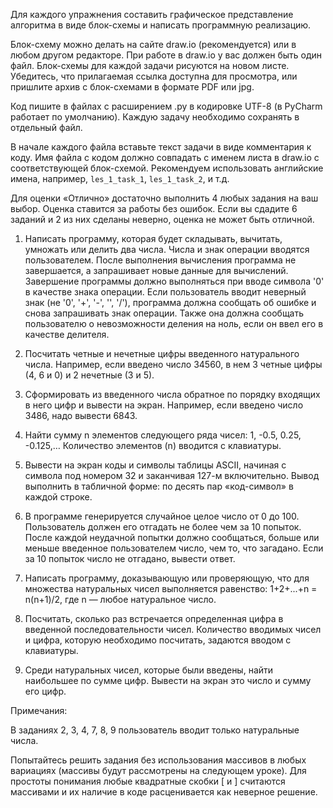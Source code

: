 Для каждого упражнения составить графическое представление алгоритма в виде блок-схемы и написать программную реализацию.

Блок-схему можно делать на сайте draw.io (рекомендуется) или в любом другом редакторе. При работе в draw.io у вас должен быть один файл. Блок-схемы для каждой задачи рисуются на новом листе. Убедитесь, что прилагаемая ссылка доступна для просмотра, или пришлите архив с блок-схемами в формате PDF или jpg.

Код пишите в файлах с расширением .py в кодировке UTF-8 (в PyCharm работает по умолчанию). Каждую задачу необходимо сохранять в отдельный файл.

В начале каждого файла вставьте текст задачи в виде комментария к коду. Имя файла с кодом должно совпадать с именем листа в draw.io с соответствующей блок-схемой. Рекомендуем использовать английские имена, например, `les_1_task_1`, `les_1_task_2`, и т.д.

Для оценки «Отлично» достаточно выполнить 4 любых задания на ваш выбор. Оценка ставится за работы без ошибок. Если вы сдадите 6 заданий и 2 из них сделаны неверно, оценка не может быть отличной.

1. Написать программу, которая будет складывать, вычитать, умножать или делить два числа. Числа и знак операции вводятся пользователем. После выполнения вычисления программа не завершается, а запрашивает новые данные для вычислений. Завершение программы должно выполняться при вводе символа '0' в качестве знака операции. Если пользователь вводит неверный знак (не '0', '+', '-', '', '/'), программа должна сообщать об ошибке и снова запрашивать знак операции. Также она должна сообщать пользователю о невозможности деления на ноль, если он ввел его в качестве делителя.

2. Посчитать четные и нечетные цифры введенного натурального числа. Например, если введено число 34560, в нем 3 четные цифры (4, 6 и 0) и 2 нечетные (3 и 5).

3. Сформировать из введенного числа обратное по порядку входящих в него цифр и вывести на экран. Например, если введено число 3486, надо вывести 6843.

4. Найти сумму n элементов следующего ряда чисел: 1, -0.5, 0.25, -0.125,… Количество элементов (n) вводится с клавиатуры.

5. Вывести на экран коды и символы таблицы ASCII, начиная с символа под номером 32 и заканчивая 127-м включительно. Вывод выполнить в табличной форме: по десять пар «код-символ» в каждой строке.

6. В программе генерируется случайное целое число от 0 до 100. Пользователь должен его отгадать не более чем за 10 попыток. После каждой неудачной попытки должно сообщаться, больше или меньше введенное пользователем число, чем то, что загадано. Если за 10 попыток число не отгадано, вывести ответ.

7. Написать программу, доказывающую или проверяющую, что для множества натуральных чисел выполняется равенство: 1+2+...+n = n(n+1)/2, где n — любое натуральное число.

8. Посчитать, сколько раз встречается определенная цифра в введенной последовательности чисел. Количество вводимых чисел и цифра, которую необходимо посчитать, задаются вводом с клавиатуры.

9. Среди натуральных чисел, которые были введены, найти наибольшее по сумме цифр. Вывести на экран это число и сумму его цифр.

Примечания:

В заданиях 2, 3, 4, 7, 8, 9 пользователь вводит только натуральные числа.

Попытайтесь решить задания без использования массивов в любых вариациях (массивы будут рассмотрены на следующем уроке). Для простоты понимания любые квадратные скобки [ и ] считаются массивами и их наличие в коде расценивается как неверное решение.